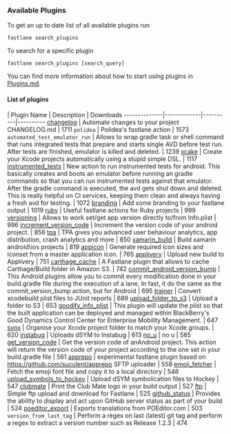 ### Available Plugins

To get an up to date list of all available plugins run

```
fastlane search_plugins
```

To search for a specific plugin

```
fastlane search_plugins [search_query]
```

You can find more information about how to start using plugins in [Plugins.md](https://github.com/fastlane/fastlane/blob/master/fastlane/docs/Plugins.md).

#### List of plugins

| Plugin Name | Description | Downloads
--------------|-------------|----------|----------
[changelog](https://github.com/pajapro/fastlane-plugin-changelog) | Automate changes to your project CHANGELOG.md | 1711
`polidea` | Polidea's fastlane action | 1573
`automated_test_emulator_run` | Allows to wrap gradle task or shell command that runs integrated tests that prepare and starts single AVD before test run. After tests are finished, emulator is killed and deleted. | 1239
[xcake](https://github.com/jcampbell05/xcake/) | Create your Xcode projects automatically using a stupid simple DSL. | 1117
[instrumented_tests](https://github.com/joshrlesch/fastlane-plugin-instrumented_tests) | New action to run instrumented tests for android. This basically creates and boots an emulator before running an gradle commands so that you can run instrumented tests against that emulator. After the gradle command is executed, the avd gets shut down and deleted. This is really helpful on CI services, keeping them clean and always having a fresh avd for testing. | 1072
[branding](https://github.com/snatchev/fastlane-branding-plugin) | Add some branding to your fastlane output | 1019
[ruby](https://github.com/KrauseFx/fastlane-plugin-ruby) | Useful fastlane actions for Ruby projects | 999
[versioning](https://github.com/SiarheiFedartsou/fastlane-plugin-versioning) | Allows to work set/get app version directly to/from Info.plist | 996
[increment_version_code](https://github.com/Jems22/fastlane-plugin-increment_version_code) | Increment the version code of your android project. | 856
[tpa](https://github.com/mbogh/fastlane-plugin-tpa) | TPA gives you advanced user behaviour analytics, app distribution, crash analytics and more | 850
[xamarin_build](https://github.com/punksta/fastlane-plugin-xamarin_build) | Build xamarin android\ios projects | 819
[appicon](https://github.com/neonichu/fastlane-plugin-appicon) | Generate required icon sizes and iconset from a master application icon. | 765
[applivery](https://github.com/applivery/fastlane-applivery-plugin) | Upload new build to Applivery | 751
[carthage_cache](https://github.com/thii/fastlane-plugin-carthage_cache) | A Fastlane plugin that allows to cache Carthage/Build folder in Amazon S3. | 742
[commit_android_version_bump](https://github.com/Jems22/fastlane-plugin-commit_android_version_bump) | This Android plugins allow you to commit every modification done in your build.gradle file during the execution of a lane. In fast, it do the same as the commit_version_bump action, but for Android | 695
[trainer](https://github.com/KrauseFx/trainer) | Convert xcodebuild plist files to JUnit reports | 689
[upload_folder_to_s3](https://github.com/teriiehina/fastlane-plugin-upload_folder_to_s3) | Upload a folder to S3 | 653
[goodify_info_plist](https://github.com/lyndsey-ferguson/fastlane-plugin-goodify_info_plist) | This plugin will update the plist so that the built application can be deployed and managed within BlackBerry's Good Dynamics Control Center for Enterprise Mobility Management. | 647
[synx](https://github.com/afonsograca/fastlane-plugin-synx) | Organise your Xcode project folder to match your Xcode groups. | 620
[instabug](https://github.com/SiarheiFedartsou/fastlane-plugin-instabug) | Uploads dSYM to Instabug | 613
[no_u](https://github.com/neonichu/fastlane-plugin-no_u) | no u | 585
[get_version_code](https://github.com/Jems22/fastlane-plugin-get_version_code) | Get the version code of anAndroid project. This action will return the version code of your project according to the one set in your build.gradle file | 561
[apprepo](https://github.com/suculent/fastlane-plugin-apprepo) | experimental fastlane plugin based on https://github.com/suculent/apprepo SFTP uploader | 558
[emoji_fetcher](https://github.com/Themoji/ios/tree/master/fastlane-plugin-emoji_fetcher) | Fetch the emoji font file and copy it to a local directory | 548
[upload_symbols_to_hockey](https://github.com/justin/fastlane-plugin-upload_symbols_to_hockey) | Upload dSYM symbolication files to Hockey | 547
[clubmate](https://github.com/KrauseFx/fastlane-plugin-clubmate) | Print the Club Mate logo in your build output | 527
[ftp](https://github.com/PoissonBallon/fastlane-ftp-plugin) | Simple ftp upload and download for Fastlane | 525
[github_status](https://github.com/mfurtak/fastlane-plugin-github_status) | Provides the ability to display and act upon GitHub server status as part of your build | 524
[poeditor_export](https://github.com/Supmenow/fastlane-plugin-poeditor_export) | Exports translations from POEditor.com | 503
`version_from_last_tag` | Perform a regex on last (latest) git tag and perform a regex to extract a version number such as Release 1.2.3 | 474

